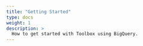 ```yaml
---
title: "Getting Started"
type: docs
weight: 1
description: >
  How to get started with Toolbox using BigQuery.
---
```

